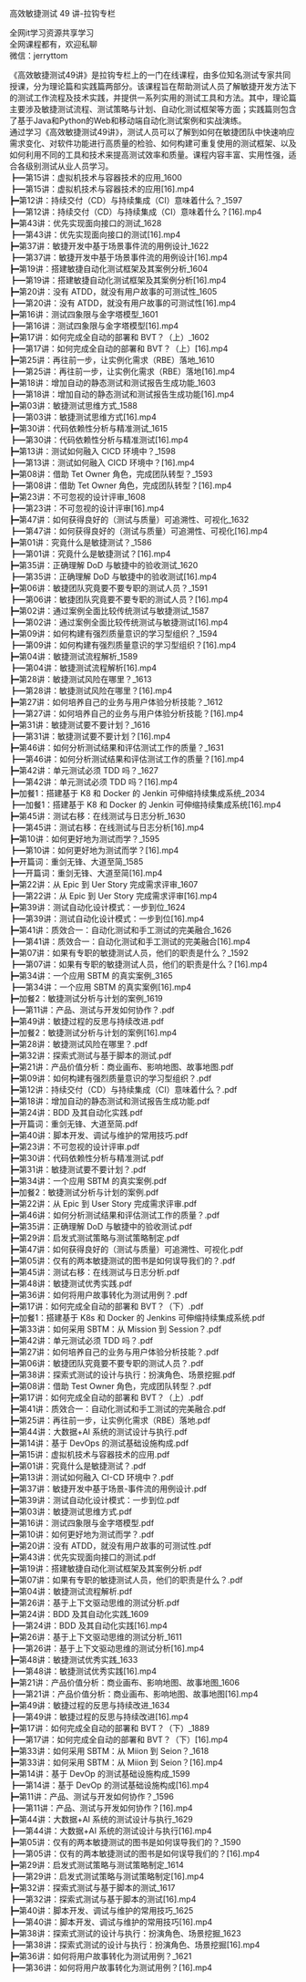 高效敏捷测试 49 讲-拉钩专栏

全网it学习资源共享学习<br>全网课程都有，欢迎私聊<br>微信：jerryttom<br>

《高效敏捷测试49讲》是拉钩专栏上的一门在线课程，由多位知名测试专家共同授课，分为理论篇和实践篇两部分。该课程旨在帮助测试人员了解敏捷开发方法下的测试工作流程及技术实践，并提供一系列实用的测试工具和方法。其中，理论篇主要涉及敏捷测试流程、测试策略与计划、自动化测试框架等方面；实践篇则包含了基于Java和Python的Web和移动端自动化测试案例和实战演练。<br> 通过学习《高效敏捷测试49讲》，测试人员可以了解到如何在敏捷团队中快速响应需求变化、对软件功能进行高质量的检验、如何构建可重复使用的测试框架、以及如何利用不同的工具和技术来提高测试效率和质量。课程内容丰富、实用性强，适合各级别测试从业人员学习。<br> ┣━第15讲：虚拟机技术与容器技术的应用_1600<br> ┣━第15讲：虚拟机技术与容器技术的应用[16].mp4<br> ┣━第12讲：持续交付（CD）与持续集成（CI）意味着什么？_1597<br> ┣━第12讲：持续交付（CD）与持续集成（CI）意味着什么？[16].mp4<br> ┣━第43讲：优先实现面向接口的测试_1628<br> ┣━第43讲：优先实现面向接口的测试[16].mp4<br> ┣━第37讲：敏捷开发中基于场景事件流的用例设计_1622<br> ┣━第37讲：敏捷开发中基于场景事件流的用例设计[16].mp4<br> ┣━第19讲：搭建敏捷自动化测试框架及其案例分析_1604<br> ┣━第19讲：搭建敏捷自动化测试框架及其案例分析[16].mp4<br> ┣━第20讲：没有 ATDD，就没有用户故事的可测试性_1605<br> ┣━第20讲：没有 ATDD，就没有用户故事的可测试性[16].mp4<br> ┣━第16讲：测试四象限与金字塔模型_1601<br> ┣━第16讲：测试四象限与金字塔模型[16].mp4<br> ┣━第17讲：如何完成全自动的部署和 BVT？（上）_1602<br> ┣━第17讲：如何完成全自动的部署和 BVT？（上）[16].mp4<br> ┣━第25讲：再往前一步，让实例化需求（RBE）落地_1610<br> ┣━第25讲：再往前一步，让实例化需求（RBE）落地[16].mp4<br> ┣━第18讲：增加自动的静态测试和测试报告生成功能_1603<br> ┣━第18讲：增加自动的静态测试和测试报告生成功能[16].mp4<br> ┣━第03讲：敏捷测试思维方式_1588<br> ┣━第03讲：敏捷测试思维方式[16].mp4<br> ┣━第30讲：代码依赖性分析与精准测试_1615<br> ┣━第30讲：代码依赖性分析与精准测试[16].mp4<br> ┣━第13讲：测试如何融入 CICD 环境中？_1598<br> ┣━第13讲：测试如何融入 CICD 环境中？[16].mp4<br> ┣━第08讲：借助 Tet Owner 角色，完成团队转型？_1593<br> ┣━第08讲：借助 Tet Owner 角色，完成团队转型？[16].mp4<br> ┣━第23讲：不可忽视的设计评审_1608<br> ┣━第23讲：不可忽视的设计评审[16].mp4<br> ┣━第47讲：如何获得良好的（测试与质量）可追溯性、可视化_1632<br> ┣━第47讲：如何获得良好的（测试与质量）可追溯性、可视化[16].mp4<br> ┣━第01讲：究竟什么是敏捷测试？_1586<br> ┣━第01讲：究竟什么是敏捷测试？[16].mp4<br> ┣━第35讲：正确理解 DoD 与敏捷中的验收测试_1620<br> ┣━第35讲：正确理解 DoD 与敏捷中的验收测试[16].mp4<br> ┣━第06讲：敏捷团队究竟要不要专职的测试人员？_1591<br> ┣━第06讲：敏捷团队究竟要不要专职的测试人员？[16].mp4<br> ┣━第02讲：通过案例全面比较传统测试与敏捷测试_1587<br> ┣━第02讲：通过案例全面比较传统测试与敏捷测试[16].mp4<br> ┣━第09讲：如何构建有强烈质量意识的学习型组织？_1594<br> ┣━第09讲：如何构建有强烈质量意识的学习型组织？[16].mp4<br> ┣━第04讲：敏捷测试流程解析_1589<br> ┣━第04讲：敏捷测试流程解析[16].mp4<br> ┣━第28讲：敏捷测试风险在哪里？_1613<br> ┣━第28讲：敏捷测试风险在哪里？[16].mp4<br> ┣━第27讲：如何培养自己的业务与用户体验分析技能？_1612<br> ┣━第27讲：如何培养自己的业务与用户体验分析技能？[16].mp4<br> ┣━第31讲：敏捷测试要不要计划？_1616<br> ┣━第31讲：敏捷测试要不要计划？[16].mp4<br> ┣━第46讲：如何分析测试结果和评估测试工作的质量？_1631<br> ┣━第46讲：如何分析测试结果和评估测试工作的质量？[16].mp4<br> ┣━第42讲：单元测试必须 TDD 吗？_1627<br> ┣━第42讲：单元测试必须 TDD 吗？[16].mp4<br> ┣━加餐1：搭建基于 K8 和 Docker 的 Jenkin 可伸缩持续集成系统_2034<br> ┣━加餐1：搭建基于 K8 和 Docker 的 Jenkin 可伸缩持续集成系统[16].mp4<br> ┣━第45讲：测试右移：在线测试与日志分析_1630<br> ┣━第45讲：测试右移：在线测试与日志分析[16].mp4<br> ┣━第10讲：如何更好地为测试而学？_1595<br> ┣━第10讲：如何更好地为测试而学？[16].mp4<br> ┣━开篇词：重剑无锋、大道至简_1585<br> ┣━开篇词：重剑无锋、大道至简[16].mp4<br> ┣━第22讲：从 Epic 到 Uer Story 完成需求评审_1607<br> ┣━第22讲：从 Epic 到 Uer Story 完成需求评审[16].mp4<br> ┣━第39讲：测试自动化设计模式：一步到位_1624<br> ┣━第39讲：测试自动化设计模式：一步到位[16].mp4<br> ┣━第41讲：质效合一：自动化测试和手工测试的完美融合_1626<br> ┣━第41讲：质效合一：自动化测试和手工测试的完美融合[16].mp4<br> ┣━第07讲：如果有专职的敏捷测试人员，他们的职责是什么？_1592<br> ┣━第07讲：如果有专职的敏捷测试人员，他们的职责是什么？[16].mp4<br> ┣━第34讲：一个应用 SBTM 的真实案例_3165<br> ┣━第34讲：一个应用 SBTM 的真实案例[16].mp4<br> ┣━加餐2：敏捷测试分析与计划的案例_1619<br> ┣━第11讲：产品、测试与开发如何协作？.pdf<br> ┣━第49讲：敏捷过程的反思与持续改进.pdf<br> ┣━加餐2：敏捷测试分析与计划的案例[16].mp4<br> ┣━第28讲：敏捷测试风险在哪里？.pdf<br> ┣━第32讲：探索式测试与基于脚本的测试.pdf<br> ┣━第21讲：产品价值分析：商业画布、影响地图、故事地图.pdf<br> ┣━第09讲：如何构建有强烈质量意识的学习型组织？.pdf<br> ┣━第12讲：持续交付（CD）与持续集成（CI）意味着什么？.pdf<br> ┣━第18讲：增加自动的静态测试和测试报告生成功能.pdf<br> ┣━第24讲：BDD 及其自动化实践.pdf<br> ┣━开篇词：重剑无锋、大道至简.pdf<br> ┣━第40讲：脚本开发、调试与维护的常用技巧.pdf<br> ┣━第23讲：不可忽视的设计评审.pdf<br> ┣━第30讲：代码依赖性分析与精准测试.pdf<br> ┣━第31讲：敏捷测试要不要计划？.pdf<br> ┣━第34讲：一个应用 SBTM 的真实案例.pdf<br> ┣━加餐2：敏捷测试分析与计划的案例.pdf<br> ┣━第22讲：从 Epic 到 User Story 完成需求评审.pdf<br> ┣━第46讲：如何分析测试结果和评估测试工作的质量？.pdf<br> ┣━第35讲：正确理解 DoD 与敏捷中的验收测试.pdf<br> ┣━第29讲：启发式测试策略与测试策略制定.pdf<br> ┣━第47讲：如何获得良好的（测试与质量）可追溯性、可视化.pdf<br> ┣━第05讲：仅有的两本敏捷测试的图书是如何误导我们的？.pdf<br> ┣━第45讲：测试右移：在线测试与日志分析.pdf<br> ┣━第48讲：敏捷测试优秀实践.pdf<br> ┣━第36讲：如何将用户故事转化为测试用例？.pdf<br> ┣━第17讲：如何完成全自动的部署和 BVT？（下）.pdf<br> ┣━加餐1：搭建基于 K8s 和 Docker 的 Jenkins 可伸缩持续集成系统.pdf<br> ┣━第33讲：如何采用 SBTM：从 Mission 到 Session？.pdf<br> ┣━第42讲：单元测试必须 TDD 吗？.pdf<br> ┣━第27讲：如何培养自己的业务与用户体验分析技能？.pdf<br> ┣━第06讲：敏捷团队究竟要不要专职的测试人员？.pdf<br> ┣━第38讲：探索式测试的设计与执行：扮演角色、场景挖掘.pdf<br> ┣━第08讲：借助 Test Owner 角色，完成团队转型？.pdf<br> ┣━第17讲：如何完成全自动的部署和 BVT？（上）.pdf<br> ┣━第41讲：质效合一：自动化测试和手工测试的完美融合.pdf<br> ┣━第25讲：再往前一步，让实例化需求（RBE）落地.pdf<br> ┣━第44讲：大数据+AI 系统的测试设计与执行.pdf<br> ┣━第14讲：基于 DevOps 的测试基础设施构成.pdf<br> ┣━第15讲：虚拟机技术与容器技术的应用.pdf<br> ┣━第01讲：究竟什么是敏捷测试？.pdf<br> ┣━第13讲：测试如何融入 CI-CD 环境中？.pdf<br> ┣━第37讲：敏捷开发中基于场景-事件流的用例设计.pdf<br> ┣━第39讲：测试自动化设计模式：一步到位.pdf<br> ┣━第03讲：敏捷测试思维方式.pdf<br> ┣━第16讲：测试四象限与金字塔模型.pdf<br> ┣━第10讲：如何更好地为测试而学？.pdf<br> ┣━第20讲：没有 ATDD，就没有用户故事的可测试性.pdf<br> ┣━第43讲：优先实现面向接口的测试.pdf<br> ┣━第19讲：搭建敏捷自动化测试框架及其案例分析.pdf<br> ┣━第07讲：如果有专职的敏捷测试人员，他们的职责是什么？.pdf<br> ┣━第04讲：敏捷测试流程解析.pdf<br> ┣━第26讲：基于上下文驱动思维的测试分析.pdf<br> ┣━第24讲：BDD 及其自动化实践_1609<br> ┣━第24讲：BDD 及其自动化实践[16].mp4<br> ┣━第26讲：基于上下文驱动思维的测试分析_1611<br> ┣━第26讲：基于上下文驱动思维的测试分析[16].mp4<br> ┣━第48讲：敏捷测试优秀实践_1633<br> ┣━第48讲：敏捷测试优秀实践[16].mp4<br> ┣━第21讲：产品价值分析：商业画布、影响地图、故事地图_1606<br> ┣━第21讲：产品价值分析：商业画布、影响地图、故事地图[16].mp4<br> ┣━第49讲：敏捷过程的反思与持续改进_1634<br> ┣━第49讲：敏捷过程的反思与持续改进[16].mp4<br> ┣━第17讲：如何完成全自动的部署和 BVT？（下）_1889<br> ┣━第17讲：如何完成全自动的部署和 BVT？（下）[16].mp4<br> ┣━第33讲：如何采用 SBTM：从 Miion 到 Seion？_1618<br> ┣━第33讲：如何采用 SBTM：从 Miion 到 Seion？[16].mp4<br> ┣━第14讲：基于 DevOp 的测试基础设施构成_1599<br> ┣━第14讲：基于 DevOp 的测试基础设施构成[16].mp4<br> ┣━第11讲：产品、测试与开发如何协作？_1596<br> ┣━第11讲：产品、测试与开发如何协作？[16].mp4<br> ┣━第44讲：大数据+AI 系统的测试设计与执行_1629<br> ┣━第44讲：大数据+AI 系统的测试设计与执行[16].mp4<br> ┣━第05讲：仅有的两本敏捷测试的图书是如何误导我们的？_1590<br> ┣━第05讲：仅有的两本敏捷测试的图书是如何误导我们的？[16].mp4<br> ┣━第29讲：启发式测试策略与测试策略制定_1614<br> ┣━第29讲：启发式测试策略与测试策略制定[16].mp4<br> ┣━第32讲：探索式测试与基于脚本的测试_1617<br> ┣━第32讲：探索式测试与基于脚本的测试[16].mp4<br> ┣━第40讲：脚本开发、调试与维护的常用技巧_1625<br> ┣━第40讲：脚本开发、调试与维护的常用技巧[16].mp4<br> ┣━第38讲：探索式测试的设计与执行：扮演角色、场景挖掘_1623<br> ┣━第38讲：探索式测试的设计与执行：扮演角色、场景挖掘[16].mp4<br> ┣━第36讲：如何将用户故事转化为测试用例？_1621<br> ┣━第36讲：如何将用户故事转化为测试用例？[16].mp4
